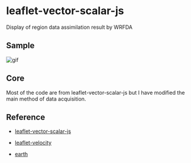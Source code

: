 # leaflet-vector-scalar-js

Display of region data assimilation result by WRFDA


## Sample
![gif]()

## Core

Most of the code are from leaflet-vector-scalar-js but I have modified the main method of data acquisition.



## Reference

+ [leaflet-vector-scalar-js](https://github.com/AmarsDing/leaflet-vector-scalar-js)

+ [leaflet-velocity](https://github.com/danwild/leaflet-velocity)

+ [earth](https://github.com/cambecc/earth)





